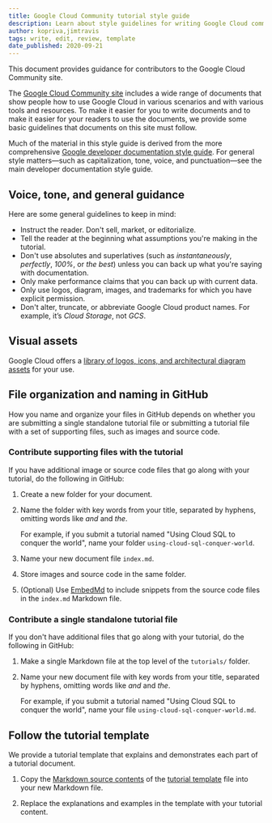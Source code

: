 ```yaml
---
title: Google Cloud Community tutorial style guide
description: Learn about style guidelines for writing Google Cloud community tutorials.
author: kopriva,jimtravis
tags: write, edit, review, template
date_published: 2020-09-21
---
```


This document provides guidance for contributors to the Google Cloud Community site.

The [Google Cloud Community site](https://cloud.google.com/community/tutorials) includes a wide range of documents that show people how to use Google Cloud in
various scenarios and with various tools and resources. To make it easier for you to write documents and to make it easier for your readers to use the documents,
we provide some basic guidelines that documents on this site must follow.

Much of the material in this style guide is derived from the more comprehensive
[Google developer documentation style guide](https://developers.google.com/style/). For general style matters—such as capitalization, tone, voice, and
punctuation—see the main developer documentation style guide.

## Voice, tone, and general guidance

Here are some general guidelines to keep in mind:

* Instruct the reader. Don't sell, market, or editorialize.
* Tell the reader at the beginning what assumptions you're making in the tutorial.
* Don't use absolutes and superlatives (such as _instantaneously_, _perfectly_, _100%_, or _the best_) unless you can back up what you're saying with
  documentation.
* Only make performance claims that you can back up with current data.
* Only use logos, diagram, images, and trademarks for which you have explicit permission.
* Don't alter, truncate, or abbreviate Google Cloud product names. For example, it’s _Cloud Storage_, not _GCS_.

## Visual assets

Google Cloud offers a [library of logos, icons, and architectural diagram assets](https://cloud.google.com/icons/) for your use.

## File organization and naming in GitHub

How you name and organize your files in GitHub depends on whether you are submitting
a single standalone tutorial file or submitting a tutorial file with a set of supporting
files, such as images and source code.

### Contribute supporting files with the tutorial

If you have additional image or source code files that go along with your tutorial,
do the following in GitHub:

1.  Create a new folder for your document.
1.  Name the folder with key words from your title, separated by hyphens,
    omitting words like *and* and *the*.

    For example, if you submit a tutorial named "Using Cloud SQL to conquer
    the world", name your folder `using-cloud-sql-conquer-world`.

1.  Name your new document file `index.md`.
1.  Store images and source code in the same folder.
1.  (Optional) Use [EmbedMd](https://github.com/campoy/embedmd) to include
    snippets from the source code files in the `index.md` Markdown file.

### Contribute a single standalone tutorial file

If you don't have additional files that go along with your tutorial, do the
following in GitHub:

1.  Make a single Markdown file at the top level of the `tutorials/` folder.

1.  Name your new document file with key words from your title, separated by
    hyphens, omitting words like *and* and *the*.

    For example, if you submit a tutorial named "Using Cloud SQL to conquer
    the world", name your file `using-cloud-sql-conquer-world.md`.

## Follow the tutorial template

We provide a tutorial template that explains and demonstrates each part of a tutorial document.

1.  Copy the [Markdown source contents](https://raw.githubusercontent.com/GoogleCloudPlatform/community/master/tutorials/tutorial-template/index.md)
    of the [tutorial template](https://github.com/GoogleCloudPlatform/community/blob/master/tutorials/tutorial-template/index.md) file into
    your new Markdown file.

1.  Replace the explanations and examples in the template with your tutorial content.
